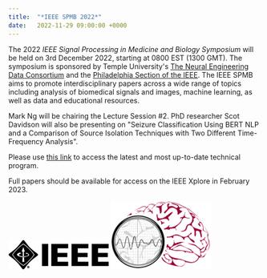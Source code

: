 ```yaml
---
title:  "*IEEE SPMB 2022*"
date:   2022-11-29 09:00:00 +0000
---
```


The 2022 *IEEE Signal Processing in Medicine and Biology Symposium* will be held on 3rd December 2022, starting at 0800 EST (1300 GMT). The symposium is sponsored by Temple University's [The Neural Engineering Data Consortium](http://www.nedcdata.org/) and the [Philadelphia Section of the IEEE](https://r2.ieee.org/philadelphia/). The IEEE SPMB aims to promote interdisciplinary papers across a wide range of topics including analysis of biomedical signals and images, machine learning, as well as data and educational resources.

Mark Ng will be chairing the Lecture Session #2. PhD researcher Scot Davidson will also be presenting on "Seizure Classification Using BERT NLP and a Comparison of Source Isolation Techniques with Two Different Time-Frequency Analysis".

Please use [this link](https://isip.piconepress.com/conferences/ieee_spmb/2022/html/program.shtml) to access the latest and most up-to-date technical program.

Full papers should be available for access on the IEEE Xplore in February 2023.

<img src="/assets/Figures/IEEE.jpg" width="200">
<img src="/assets/Figures/SPMB.png" width="200">
